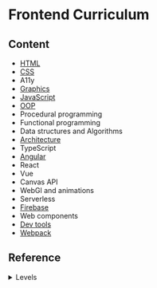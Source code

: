 # Frontend Curriculum

## Content
- [HTML](html.md)
- [CSS](css.md)
- A11y
- [Graphics](graphics.md)
- [JavaScript](javascript.md)
- [OOP](oop.md)
- Procedural programming
- Functional programming
- Data structures and Algorithms
- [Architecture](architecture.md)
- TypeScript
- [Angular](angular.md)
- React
- Vue
- Canvas API
- WebGl and animations
- Serverless
- [Firebase](firebase.md)
- Web components
- [Dev tools](dev-tools.md)
- [Webpack](webpack.md)

## Reference
<details>
<summary>Levels</summary>

- :seedling: - to learn
- :deciduous_tree: - common
- :blossom: - good

</details>